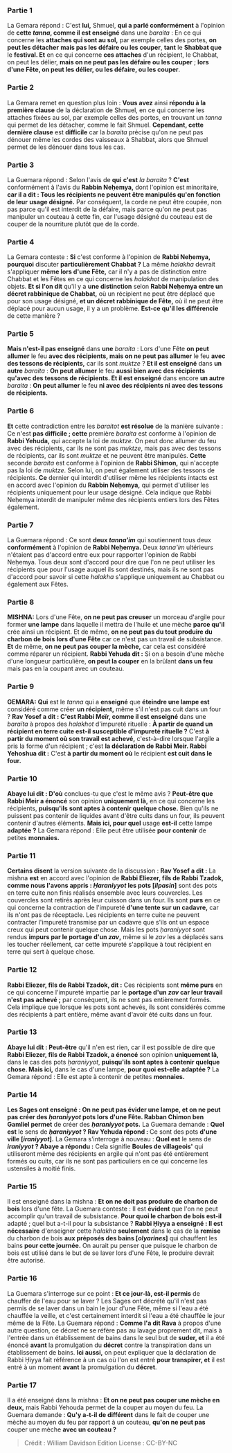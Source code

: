 
### Partie 1
La Gemara répond : C'est <b>lui,</b> Shmuel, <b>qui a parlé conformément</b> à l'opinion de <b>cette <i>tanna</i>, comme il est enseigné</b> dans une <i>baraita</i> : En ce qui concerne les <b>attaches qui sont au sol,</b> par exemple celles des portes, <b>on peut les détacher</b> <b>mais pas les défaire ou les couper</b>, <b>tant</b> le <b>Shabbat que</b> le <b>festival. Et</b> en ce qui concerne <b>ces attaches</b> d'un récipient, le Chabbat, on peut les délier</b>, <b>mais on ne peut pas les défaire ou les couper</b> ; <b>lors d'une Fête, on peut les délier, ou les défaire, ou les couper</b>.

### Partie 2
La Gemara remet en question plus loin : <b>Vous avez</b> ainsi <b>répondu à la première clause</b> de la déclaration de Shmuel, en ce qui concerne les attaches fixées au sol, par exemple celles des portes, en trouvant un <i>tanna</i> qui permet de les détacher, comme le fait Shmuel. <b>Cependant, cette dernière clause</b> est <b>difficile</b> car la <i>baraita</i> précise qu'on ne peut pas dénouer même les cordes des vaisseaux à Shabbat, alors que Shmuel permet de les dénouer dans tous les cas.

### Partie 3
La Guemara répond : Selon l'avis de <b>qui</b> <b>c'est</b> <i>la baraita</i> ? <b>C'est</b> conformément à l'avis du <b>Rabbin Neḥemya,</b> dont l'opinion est minoritaire, <b>car il a dit : Tous les récipients ne peuvent être manipulés qu'en fonction de leur</b> <b>usage désigné.</b> Par conséquent, la corde ne peut être coupée, non pas parce qu'il est interdit de la défaire, mais parce qu'on ne peut pas manipuler un couteau à cette fin, car l'usage désigné du couteau est de couper de la nourriture plutôt que de la corde.

### Partie 4
La Gemara conteste : <b>Si</b> c'est conforme à l'opinion de <b>Rabbi Neḥemya, pourquoi</b> discuter <b>particulièrement Chabbat ?</b> La même <i>halakha</i> devrait s'appliquer <b>même lors d'une Fête,</b> car il n'y a pas de distinction entre Chabbat et les Fêtes en ce qui concerne les <i>halakhot</i> de manipulation des objets. <b>Et si l'on dit</b> qu'il y a <b>une distinction</b> selon <b>Rabbi Neḥemya entre un décret rabbinique de Chabbat,</b> où un récipient ne peut être déplacé que pour son usage désigné, <b>et un décret rabbinique de Fête,</b> où il ne peut être déplacé pour aucun usage, il y a un problème. <b>Est-ce qu'il les différencie</b> de cette manière ?

### Partie 5
<b>Mais n'est-il pas enseigné</b> dans <b>une</b> <i>baraita</i> : Lors d'une Fête <b>on peut allumer</b> le feu <b>avec des récipients, mais on ne peut pas allumer</b> le feu <b>avec des tessons de récipients,</b> car ils sont <i>muktze</i> ? <b>Et il est enseigné</b> dans <b>un autre</b> <i>baraita</i> : <b>On peut allumer</b> le feu <b>aussi bien avec des récipients qu'avec des tessons de récipients. Et il est enseigné</b> dans encore <b>un autre</b> <i>baraita</i> : <b>On peut allumer</b> le feu <b>ni avec des récipients ni avec des tessons de récipients.</b>

### Partie 6
<b>Et</b> cette contradiction entre les <i>baraitot</i> <b>est résolue</b> de la manière suivante : Ce n'est <b>pas difficile ; cette</b> première <i>baraita</i> est conforme à l'opinion de <b>Rabbi Yehuda,</b> qui accepte la loi de <i>muktze</i>. On peut donc allumer du feu avec des récipients, car ils ne sont pas <i>muktze</i>, mais pas avec des tessons de récipients, car ils sont <i>muktze</i> et ne peuvent être manipulés. <b>Cette</b> seconde <i>baraita</i> est conforme à l'opinion de <b>Rabbi Shimon,</b> qui n'accepte pas la loi de <i>muktze</i>. Selon lui, on peut également utiliser des tessons de récipients. <b>Ce</b> dernier qui interdit d'utiliser même les récipients intacts est en accord avec l'opinion du <b>Rabbin Neḥemya,</b> qui permet d'utiliser les récipients uniquement pour leur usage désigné. Cela indique que Rabbi Neḥemya interdit de manipuler même des récipients entiers lors des Fêtes également.

### Partie 7
La Guemara répond : Ce sont <b>deux <i>tanna'im</i></b> qui soutiennent tous deux <b>conformément</b> à l'opinion de <b>Rabbi Neḥemya.</b> Deux <i>tanna'im</i> ultérieurs n'étaient pas d'accord entre eux pour rapporter l'opinion de Rabbi Neḥemya. Tous deux sont d'accord pour dire que l'on ne peut utiliser les récipients que pour l'usage auquel ils sont destinés, mais ils ne sont pas d'accord pour savoir si cette <i>halakha</i> s'applique uniquement au Chabbat ou également aux Fêtes.

### Partie 8
<strong>MISHNA:</strong> Lors d'une Fête, <b>on ne peut pas creuser</b> un morceau d'argile pour former <b>une lampe</b> dans laquelle il mettra de l'huile et une mèche <b>parce qu'il</b> crée ainsi un récipient. Et</b> de même, <b>on ne peut pas du tout produire du charbon de bois</b> <b>lors d'une Fête</b> car ce n'est pas un travail de subsistance. <b>Et</b> de même, <b>on ne peut pas couper la mèche,</b> car cela est considéré comme réparer un récipient. <b>Rabbi Yehuda dit :</b> Si on a besoin d'une mèche d'une longueur particulière, <b>on peut la couper</b> en la brûlant <b>dans un feu</b> mais pas en la coupant avec un couteau.

### Partie 9
<strong>GEMARA:</strong> <b>Qui</b> est le <i>tanna</i> qui a <b>enseigné</b> que <b>éteindre une lampe est</b> considéré comme créer <b>un récipient,</b> même s'il n'est pas cuit dans un four ? <b>Rav Yosef a dit : C'est Rabbi Meïr, comme il est enseigné</b> dans une <i>baraïta</i> à propos des <i>halakhot</i> d'impureté rituelle : <b>À partir de quand un récipient en terre cuite est-il susceptible d'impureté rituelle ?</b> C'est <b>à partir du moment où son travail est achevé,</b> c'est-à-dire lorsque l'argile a pris la forme d'un récipient ; c'est <b>la déclaration de Rabbi Meir. Rabbi Yehoshua dit :</b> C'est <b>à partir du moment où</b> le récipient <b>est cuit dans le four.</b>

### Partie 10
<b>Abaye lui dit : D'où</b> conclues-tu que c'est le même avis ? <b>Peut-être que Rabbi Meir a énoncé</b> son opinion <b>uniquement là,</b> en ce qui concerne les récipients, <b>puisqu'ils sont aptes à contenir quelque chose.</b> Bien qu'ils ne puissent pas contenir de liquides avant d'être cuits dans un four, ils peuvent contenir d'autres éléments. <b>Mais ici, pour quel</b> usage <b>est-il</b> cette lampe <b>adaptée ?</b> La Gemara répond : Elle peut être utilisée <b>pour contenir</b> de petites <b>monnaies.</b>

### Partie 11
<b>Certains disent</b> la version suivante de la discussion : <b>Rav Yosef a dit :</b> La mishna <b>est</b> en accord avec l'opinion de <b>Rabbi Eliezer, fils de Rabbi Tzadok, comme nous l'avons appris : <i>Ḥaraniyyot</i> les pots [<i>ilpasin</i>]</b> sont des pots en terre cuite non finis réalisés ensemble avec leurs couvercles. Les couvercles sont retirés après leur cuisson dans un four. Ils sont <b>purs</b> en ce qui concerne la contraction de l'impureté <b>d'une tente sur un cadavre,</b> car ils n'ont pas de réceptacle. Les récipients en terre cuite ne peuvent contracter l'impureté transmise par un cadavre que s'ils ont un espace creux qui peut contenir quelque chose. Mais les pots <i>ḥaraniyyot</i> sont rendus <b>impurs par le portage d'un <i>zav</i>,</b> même si le <i>zav</i> les a déplacés sans les toucher réellement, car cette impureté s'applique à tout récipient en terre qui sert à quelque chose.

### Partie 12
<b>Rabbi Eliezer, fils de Rabbi Tzadok, dit :</b> Ces récipients sont <b>même purs</b> en ce qui concerne l'impureté impartie par le <b>portage d'un <i>zav</i> car leur travail n'est pas achevé ;</b> par conséquent, ils ne sont pas entièrement formés. Cela implique que lorsque les pots sont achevés, ils sont considérés comme des récipients à part entière, même avant d'avoir été cuits dans un four.

### Partie 13
<b>Abaye lui dit : Peut-être</b> qu'il n'en est rien, car il est possible de dire que <b>Rabbi Eliezer, fils de Rabbi Tzadok, a énoncé</b> son opinion <b>uniquement là,</b> dans le cas des pots <i>ḥaraniyyot</i>, <b>puisqu'ils sont aptes à contenir quelque chose. Mais ici,</b> dans le cas d'une lampe, <b>pour quoi est-elle</b> <b>adaptée ?</b> La Gemara répond : Elle est apte à contenir de petites <b>monnaies.</b>

### Partie 14
<b>Les Sages ont enseigné : On ne peut pas évider une lampe, et on ne peut pas créer des <i>ḥaraniyyot</i> pots lors d'une Fête. Rabban Chimon ben Gamliel permet</b> de créer des <b><i>ḥaraniyyot</i> pots.</b> La Guemara demande : <b>Quel est</b> le sens de <b><i>ḥaraniyyot</i> ? Rav Yehuda répond : </b> Ce sont des pots <b>d'une ville [<i>iraniyyot</i>].</b> La Gemara s'interroge à nouveau : <b>Quel est</b> le sens de <b><i>iraniyyot</i> ? Abaye a répondu :</b> Cela signifie <b>Boules de villageois'</b> qui utiliseront même des récipients en argile qui n'ont pas été entièrement formés ou cuits, car ils ne sont pas particuliers en ce qui concerne les ustensiles à moitié finis.

### Partie 15
Il est enseigné dans la mishna : <b>Et on ne doit pas produire de charbon de bois</b> lors d'une fête. La Guemara conteste : Il est <b>évident</b> que l'on ne peut accomplir qu'un travail de subsistance. <b>Pour quoi le charbon de bois est-il</b> adapté ; </b> quel but a-t-il pour la subsistance ? <b>Rabbi Ḥiyya a enseigné : Il est nécessaire</b> d'enseigner cette <i>halakha</i> <b>seulement</b> dans le cas de la <b>remise</b> du charbon de bois <b>aux préposés des bains [<i>olyarines</i>]</b> qui chauffent les bains <b>pour cette journée.</b> On aurait pu penser que puisque le charbon de bois est utilisé dans le but de se laver lors d'une Fête, le produire devrait être autorisé.

### Partie 16
La Guemara s'interroge sur ce point : <b>Et ce jour-là, est-il permis</b> de chauffer de l'eau pour se laver ? Les Sages ont décrété qu'il n'est pas permis de se laver dans un bain le jour d'une Fête, même si l'eau a été chauffée la veille, et c'est certainement interdit si l'eau a été chauffée le jour même de la Fête. La Guemara répond : <b>Comme l'a dit Rava</b> à propos d'une autre question, ce décret ne se réfère pas au lavage proprement dit, mais à l'entrée dans un établissement de bains dans le seul but de <b>suder, et</b> il a été énoncé <b>avant</b> la promulgation du <b>décret</b> contre la transpiration dans un établissement de bains. <b>Ici aussi,</b> on peut expliquer que la déclaration de Rabbi Ḥiyya fait référence à un cas où l'on est entré <b>pour transpirer, et</b> il est entré à un moment <b>avant</b> la promulgation du <b>décret</b>.

### Partie 17
Il a été enseigné dans la mishna : <b>Et on ne peut pas couper une mèche en deux,</b> mais Rabbi Yehouda permet de la couper au moyen du feu. La Guemara demande : <b>Qu'y a-t-il de différent</b> dans le fait de couper une mèche au moyen du feu par rapport à un couteau, <b>qu'on ne peut pas</b> couper une mèche <b>avec un couteau ?</b>

>Crédit : William Davidson Edition
>License : CC-BY-NC